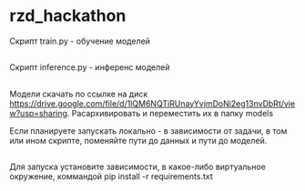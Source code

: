 # rzd_hackathon
Скрипт train.py - обучение моделей
##
Скрипт inference.py - инференс моделей
##
Модели скачать по ссылке на диск https://drive.google.com/file/d/1lQM6NQTiRUnayYvjmDoNi2eg13nvDbRt/view?usp=sharing. Расархивировать и переместить их в папку models

Если планируете запускать локально - в зависимости от задачи, в том или ином скрипте, поменяйте пути до данных и пути до моделей. 

##
Для запуска установите зависимости, в какое-либо виртуальное окружение, коммандой pip install -r requirements.txt

